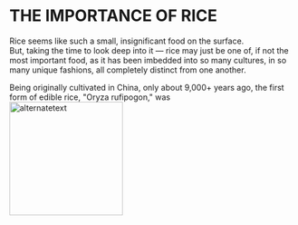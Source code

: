# THE IMPORTANCE OF RICE
Rice seems like such a small, insignificant food on the surface.  
But, taking the time to look deep into it — rice may just be one of, if not the most important food, as it has been imbedded into so many cultures, in so many unique fashions, all completely distinct from one another.

Being originally cultivated in China, only about 9,000+ years ago, the first form of edible rice, "Oryza rufipogon," was  
<img src="https://myfavouritepastime.com/wp-content/uploads/2018/01/basmati-rice-myfavouritepastime-com_1929.jpg" alt="alternatetext" width="200" height="200">
